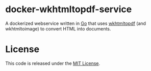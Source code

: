 # docker-wkhtmltopdf-service

A dockerized webservice written in [Go](https://golang.org/) that uses [wkhtmltopdf](http://wkhtmltopdf.org/) (and wkhtmltoimage) to convert HTML into documents.

# License

This code is released under the [MIT License](http://opensource.org/licenses/MIT).
